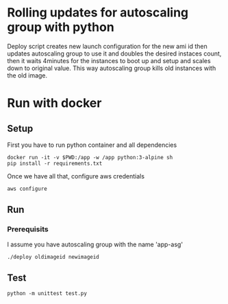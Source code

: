 # Rolling updates for autoscaling group with python
Deploy script creates new launch configuration for the new ami id then updates autoscaling group to use it and doubles the desired instaces count, 
then it waits 4minutes for the instances to boot up and setup and scales down to original value. This way autoscaling group kills old instances with the old image.

# Run with docker
## Setup
First you have to run python container and all dependencies

    docker run -it -v $PWD:/app -w /app python:3-alpine sh
    pip install -r requirements.txt

Once we have all that, configure aws credentials
    
    aws configure 

## Run
### Prerequisits
I assume you have autoscaling group with the name 'app-asg'

    ./deploy oldimageid newimageid

## Test

    python -m unittest test.py
